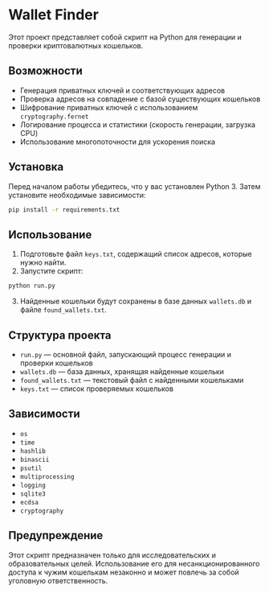 # Wallet Finder

Этот проект представляет собой скрипт на Python для генерации и проверки криптовалютных кошельков.

## Возможности
- Генерация приватных ключей и соответствующих адресов
- Проверка адресов на совпадение с базой существующих кошельков
- Шифрование приватных ключей с использованием `cryptography.fernet`
- Логирование процесса и статистики (скорость генерации, загрузка CPU)
- Использование многопоточности для ускорения поиска

## Установка

Перед началом работы убедитесь, что у вас установлен Python 3. Затем установите необходимые зависимости:

```bash
pip install -r requirements.txt
```

## Использование

1. Подготовьте файл `keys.txt`, содержащий список адресов, которые нужно найти.
2. Запустите скрипт:

```bash
python run.py
```

3. Найденные кошельки будут сохранены в базе данных `wallets.db` и файле `found_wallets.txt`.

## Структура проекта
- `run.py` — основной файл, запускающий процесс генерации и проверки кошельков
- `wallets.db` — база данных, хранящая найденные кошельки
- `found_wallets.txt` — текстовый файл с найденными кошельками
- `keys.txt` — список проверяемых кошельков

## Зависимости
- `os`
- `time`
- `hashlib`
- `binascii`
- `psutil`
- `multiprocessing`
- `logging`
- `sqlite3`
- `ecdsa`
- `cryptography`

## Предупреждение
Этот скрипт предназначен только для исследовательских и образовательных целей. Использование его для несанкционированного доступа к чужим кошелькам незаконно и может повлечь за собой уголовную ответственность.

